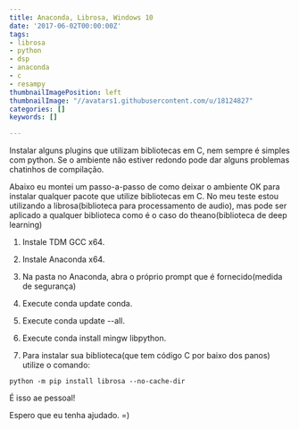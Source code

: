 ```yaml
---
title: Anaconda, Librosa, Windows 10
date: '2017-06-02T00:00:00Z'
tags:
- librosa
- python
- dsp
- anaconda
- c
- resampy
thumbnailImagePosition: left
thumbnailImage: "//avatars1.githubusercontent.com/u/18124827"
categories: []
keywords: []

---
```



Instalar alguns plugins que utilizam bibliotecas em C, nem sempre é simples com python. Se o ambiente não estiver redondo pode dar alguns problemas chatinhos de compilação.

Abaixo eu montei um passo-a-passo de como deixar o ambiente OK para instalar qualquer pacote que utilize bibliotecas em C. No meu teste estou utilizando a librosa(biblioteca para processamento de audio), mas pode ser aplicado a qualquer biblioteca como é o caso do theano(biblioteca de deep learning)

1. Instale TDM GCC x64.

1. Instale Anaconda x64.

1. Na pasta no Anaconda, abra o próprio prompt que é fornecido(medida de segurança)

1. Execute conda update conda.

1. Execute conda update --all.

1. Execute conda install mingw libpython.

1. Para instalar sua biblioteca(que tem código C por baixo dos panos) utilize o comando:

```
python -m pip install librosa --no-cache-dir

```

É isso ae pessoal!

Espero que eu tenha ajudado. =)